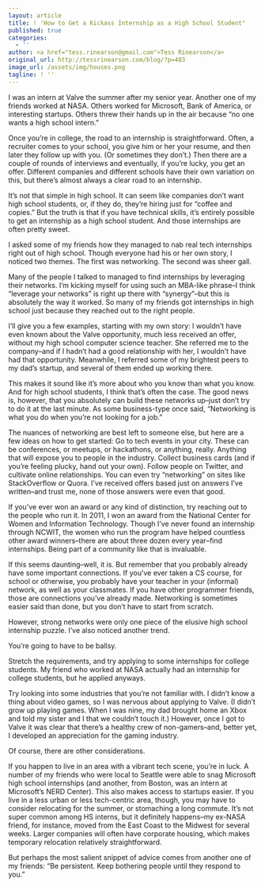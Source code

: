 ```yaml
---
layout: article
title: ! 'How to Get a Kickass Internship as a High School Student"
published: true
categories:
  - ''
author: <a href="tess.rinearson@gmail.com">Tess Rinearson</a>
original_url: http://tessrinearson.com/blog/?p=483
image_url: /assets/img/houses.png
tagline: ! ''
---
```


I was an intern at Valve the summer after my senior year. Another one of my friends worked at NASA. Others worked for Microsoft, Bank of America, or interesting startups. Others threw their hands up in the air because “no one wants a high school intern.”

Once you’re in college, the road to an internship is straightforward. Often, a recruiter comes to your school, you give him or her your resume, and then later they follow up with you. (Or sometimes they don’t.) Then there are a couple of rounds of interviews and eventually, if you’re lucky, you get an offer. Different companies and different schools have their own variation on this, but there’s almost always a clear road to an internship.

It’s not that simple in high school. It can seem like companies don’t want high school students, or, if they do, they’re hiring just for “coffee and copies.” But the truth is that if you have technical skills, it’s entirely possible to get an internship as a high school student. And those internships are often pretty sweet.

I asked some of my friends how they managed to nab real tech internships right out of high school. Though everyone had his or her own story, I noticed two themes. The first was networking. The second was sheer gall.

Many of the people I talked to managed to find internships by leveraging their networks. I’m kicking myself for using such an MBA-like phrase–I think “leverage your networks” is right up there with “synergy”–but this is absolutely the way it worked. So many of my friends got internships in high school just because they reached out to the right people.

I’ll give you a few examples, starting with my own story: I wouldn’t have even known about the Valve opportunity, much less received an offer, without my high school computer science teacher. She referred me to the company–and if I hadn’t had a good relationship with her, I wouldn’t have had that opportunity. Meanwhile, I referred some of my brightest peers to my dad’s startup, and several of them ended up working there.

This makes it sound like it’s more about who you know than what you know. And for high school students, I think that’s often the case. The good news is, however, that you absolutely can build these networks up–just don’t try to do it at the last minute. As some business-type once said, “Networking is what you do when you’re not looking for a job.”

The nuances of networking are best left to someone else, but here are a few ideas on how to get started: Go to tech events in your city. These can be conferences, or meetups, or hackathons, or anything, really. Anything that will expose you to people in the industry. Collect business cards (and if you’re feeling plucky, hand out your own). Follow people on Twitter, and cultivate online relationships. You can even try “networking” on sites like StackOverflow or Quora. I’ve received offers based just on answers I’ve written–and trust me, none of those answers were even that good.

If you’ve ever won an award or any kind of distinction, try reaching out to the people who run it. In 2011, I won an award from the National Center for Women and Information Technology. Though I’ve never found an internship through NCWIT, the women who run the program have helped countless other award winners–there are about three dozen every year–find internships. Being part of a community like that is invaluable.

If this seems daunting–well, it is. But remember that you probably already have some important connections. If you’ve ever taken a CS course, for school or otherwise, you probably have your teacher in your (informal) network, as well as your classmates. If you have other programmer friends, those are connections you’ve already made. Networking is sometimes easier said than done, but you don’t have to start from scratch.

However, strong networks were only one piece of the elusive high school internship puzzle. I’ve also noticed another trend.

You’re going to have to be ballsy.

Stretch the requirements, and try applying to some internships for college students. My friend who worked at NASA actually had an internship for college students, but he applied anyways.

Try looking into some industries that you’re not familiar with. I didn’t know a thing about video games, so I was nervous about applying to Valve. (I didn’t grow up playing games. When I was nine, my dad brought home an Xbox and told my sister and I that we couldn’t touch it.) However, once I got to Valve it was clear that there’s a healthy crew of non-gamers–and, better yet, I developed an appreciation for the gaming industry.

Of course, there are other considerations.

If you happen to live in an area with a vibrant tech scene, you’re in luck. A number of my friends who were local to Seattle were able to snag Microsoft high school internships (and another, from Boston, was an intern at Microsoft’s NERD Center). This also makes access to startups easier. If you live in a less urban or less tech-centric area, though, you may have to consider relocating for the summer, or stomaching a long commute. It’s not super common among HS interns, but it definitely happens–my ex-NASA friend, for instance, moved from the East Coast to the Midwest for several weeks. Larger companies will often have corporate housing, which makes temporary relocation relatively straightforward.

But perhaps the most salient snippet of advice comes from another one of my friends: “Be persistent. Keep bothering people until they respond to you.”